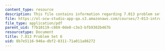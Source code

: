 ```yaml
---
content_type: resource
description: This file contains information regarding 7.013 problem set 6.
file: https://ol-ocw-studio-app-qa.s3.amazonaws.com/courses/7-013-introductory-biology-spring-2013/8b7e5116946adbf2831171a011a86272_MIT7_013S13_Pset_6.pdf
file_type: application/pdf
parent_uid: f7b10119-c869-0de0-c3e3-bfb9302b467b
resourcetype: Document
title: 7.013 Problem Set 6
uid: 8b7e5116-946a-dbf2-8311-71a011a86272
---
```

